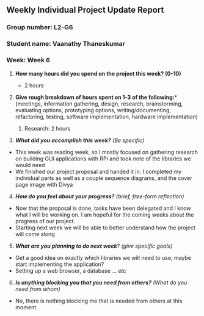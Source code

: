## Weekly Individual Project Update Report
### Group number: L2-G6
### Student name: Vaanathy Thaneskumar
### Week: Week 6
1. **How many hours did you spend on the project this week? (0-10)** 
   - 2 hours

2. **Give rough breakdown of hours spent on 1-3 of the following:***
   (meetings, information gathering, design, research, brainstorming, evaluating options, prototyping options, writing/documenting, refactoring, testing, software implementation, hardware implementation)
   1. Research: 2 hours
   
3. ***What did you accomplish this week?*** _(Be specific)_
  - This week was reading week, so I mostly focused on gathering research on building GUI applications with RPi and took note of the libraries we would need
  - We finished our project proposal and handed it in. I completed my individual parts as well as a couple sequence diagrams, and the cover page image with Divya

4. ***How do you feel about your progress?*** _(brief, free-form reflection)_
  - Now that the proposal is done, tasks have been delegated and I know what I will be working on. I am hopeful for the coming weeks about the progress of our project.
  - Starting next week we will be able to better understand how the project will come along
    
5. ***What are you planning to do next week***? _(give specific goals)_
  - Get a good idea on exactly which libraries we will need to use, maybe start implementing the application?
  - Setting up a web browser, a database ... etc
    
6. ***Is anything blocking you that you need from others?*** _(What do you need from whom)_
  - No, there is nothing blocking me that is needed from others at this moment.



